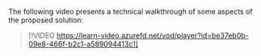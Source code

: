 The following video presents a technical walkthrough of some aspects of the proposed solution:
<br>
> [!VIDEO https://learn-video.azurefd.net/vod/player?id=be37eb0b-09e8-466f-b2c1-a589094413c1]
